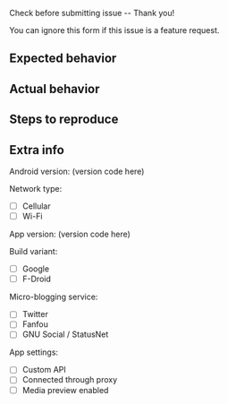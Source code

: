 Check before submitting issue -- Thank you!

You can ignore this form if this issue is a feature request.

## Expected behavior

## Actual behavior

## Steps to reproduce

## Extra info

Android version: (version code here)

Network type:

- [ ] Cellular
- [ ] Wi-Fi

App version: (version code here)

Build variant:

- [ ] Google
- [ ] F-Droid

Micro-blogging service:

- [ ] Twitter
- [ ] Fanfou
- [ ] GNU Social / StatusNet

App settings:

- [ ] Custom API
- [ ] Connected through proxy
- [ ] Media preview enabled
